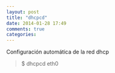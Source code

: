 ```yaml
---
layout: post
title: "dhcpcd"
date: 2014-01-28 17:49
comments: true
categories: 
---
```

Configuración automática de la red dhcp

>$ dhcpcd eth0

